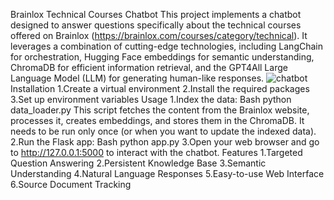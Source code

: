 Brainlox Technical Courses Chatbot
This project implements a chatbot designed to answer questions specifically about the technical courses offered on Brainlox (https://brainlox.com/courses/category/technical). It leverages a combination of cutting-edge technologies, including LangChain for orchestration, Hugging Face embeddings for semantic understanding, ChromaDB for efficient information retrieval, and the GPT4All Large Language Model (LLM) for generating human-like responses.
![chatbot](https://github.com/user-attachments/assets/b2adf8c9-a3fd-4baa-a193-a5c79da1518d)
Installation
1.Create a virtual environment
2.Install the required packages
3.Set up environment variables
Usage
1.Index the data:
Bash
python data_loader.py
This script fetches the content from the Brainlox website, processes it, creates embeddings, and stores them in the ChromaDB.  It needs to be run only once (or when you want to update the indexed data).
2.Run the Flask app:
Bash
python app.py
3.Open your web browser and go to http://127.0.0.1:5000 to interact with the chatbot.
Features
1.Targeted Question Answering
2.Persistent Knowledge Base
3.Semantic Understanding
4.Natural Language Responses
5.Easy-to-use Web Interface
6.Source Document Tracking
